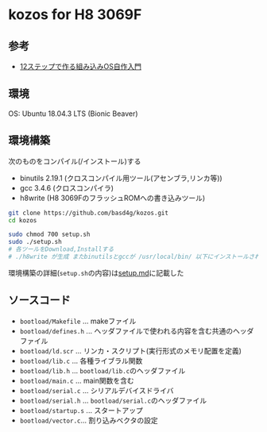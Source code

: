 # kozos for H8 3069F

## 参考

- [12ステップで作る組み込みOS自作入門](http://kozos.jp/books/makeos/)

## 環境

OS: Ubuntu 18.04.3 LTS (Bionic Beaver)

## 環境構築

次のものをコンパイル(/インストール)する

- binutils 2.19.1 (クロスコンパイル用ツール(アセンブラ,リンカ等))
- gcc 3.4.6 (クロスコンパイラ)
- h8write (H8 3069FのフラッシュROMへの書き込みツール)

```sh
git clone https://github.com/basd4g/kozos.git
cd kozos

sudo chmod 700 setup.sh
sudo ./setup.sh
# 各ツールをDownload,Installする
# ./h8write が生成 またbinutilsとgccが /usr/local/bin/ 以下にインストールされる
```

環境構築の詳細(`setup.sh`の内容)は[setup.md](setup/README.md)に記載した

## ソースコード

- `bootload/Makefile` ... makeファイル
- `bootload/defines.h` ... ヘッダファイルで使われる内容を含む共通のヘッダファイル
- `bootload/ld.scr` ... リンカ・スクリプト(実行形式のメモリ配置を定義)
- `bootload/lib.c` ... 各種ライブラル関数
- `bootload/lib.h` ... `bootload/lib.c`のヘッダファイル
- `bootload/main.c` ... main関数を含む
- `bootload/serial.c` ... シリアルデバイスドライバ
- `bootload/serial.h` ... `bootload/serial.c`のヘッダファイル
- `bootload/startup.s` ... スタートアップ
- `bootload/vector.c`... 割り込みベクタの設定
